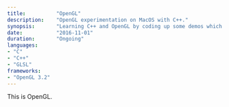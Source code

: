```yaml
---
title: 			"OpenGL"
description:	"OpenGL experimentation on MacOS with C++."
synopsis:		"Learning C++ and OpenGL by coding up some demos which explore 3d mathematics, lighting and transformations."
date:			"2016-11-01"
duration:		"Ongoing"
languages:	
- "C"
- "C++"
- "GLSL"
frameworks:
- "OpenGL 3.2"
---
```


This is OpenGL.